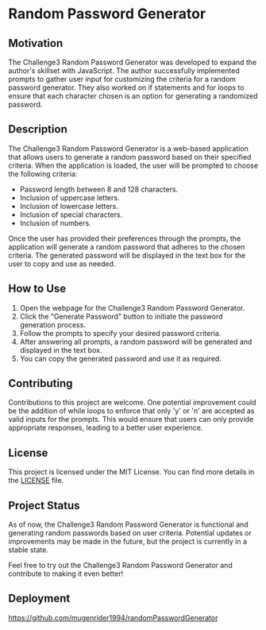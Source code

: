 # Random Password Generator

## Motivation

The Challenge3 Random Password Generator was developed to expand the author's skillset with JavaScript. The author successfully implemented prompts to gather user input for customizing the criteria for a random password generator. They also worked on if statements and for loops to ensure that each character chosen is an option for generating a randomized password.

## Description

The Challenge3 Random Password Generator is a web-based application that allows users to generate a random password based on their specified criteria. When the application is loaded, the user will be prompted to choose the following criteria:

- Password length between 8 and 128 characters.
- Inclusion of uppercase letters.
- Inclusion of lowercase letters.
- Inclusion of special characters.
- Inclusion of numbers.

Once the user has provided their preferences through the prompts, the application will generate a random password that adheres to the chosen criteria. The generated password will be displayed in the text box for the user to copy and use as needed.

## How to Use

1. Open the webpage for the Challenge3 Random Password Generator.
2. Click the "Generate Password" button to initiate the password generation process.
3. Follow the prompts to specify your desired password criteria.
4. After answering all prompts, a random password will be generated and displayed in the text box.
5. You can copy the generated password and use it as required.

## Contributing

Contributions to this project are welcome. One potential improvement could be the addition of while loops to enforce that only 'y' or 'n' are accepted as valid inputs for the prompts. This would ensure that users can only provide appropriate responses, leading to a better user experience.

## License

This project is licensed under the MIT License. You can find more details in the [LICENSE](LICENSE) file.

## Project Status

As of now, the Challenge3 Random Password Generator is functional and generating random passwords based on user criteria. Potential updates or improvements may be made in the future, but the project is currently in a stable state.

Feel free to try out the Challenge3 Random Password Generator and contribute to making it even better!

## Deployment
https://github.com/mugenrider1994/randomPasswordGenerator
